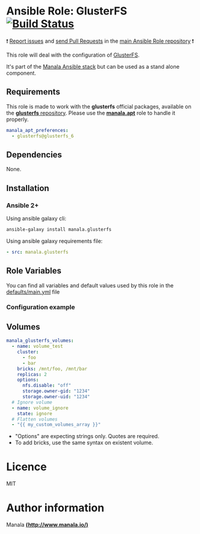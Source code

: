 # Ansible Role: GlusterFS [![Build Status](https://travis-ci.org/manala/ansible-role-glusterfs.svg?branch=master)](https://travis-ci.org/manala/ansible-role-glusterfs)

:exclamation: [Report issues](https://github.com/manala/ansible-roles/issues) and [send Pull Requests](https://github.com/manala/ansible-roles/pulls) in the [main Ansible Role repository](https://github.com/manala/ansible-roles) :exclamation:

This role will deal with the configuration of [GlusterFS](https://www.gluster.org/).

It's part of the [Manala Ansible stack](http://www.manala.io) but can be used as a stand alone component.

## Requirements

This role is made to work with the __glusterfs__ official packages, available on the [__glusterfs__ repository](https://download.gluster.org/pub/gluster/glusterfs). Please use the [**manala.apt**](https://galaxy.ansible.com/manala/apt/) role to handle it properly.

```yaml
manala_apt_preferences:
  - glusterfs@glusterfs_6
```

## Dependencies

None.

## Installation

### Ansible 2+

Using ansible galaxy cli:

```bash
ansible-galaxy install manala.glusterfs
```

Using ansible galaxy requirements file:

```yaml
- src: manala.glusterfs
```

## Role Variables

You can find all variables and default values used by this role in the [defaults/main.yml](./defaults/main.yml) file

### Configuration example

## Volumes

```yaml
manala_glusterfs_volumes:
  - name: volume_test
    cluster:
      - foo
      - bar
    bricks: /mnt/foo, /mnt/bar
    replicas: 2
    options:
      nfs.disable: "off"
      storage.owner-gid: "1234"
      storage.owner-uid: "1234"
  # Ignore volume
  - name: volume_ignore
    state: ignore
  # Flatten volumes
  - "{{ my_custom_volumes_array }}"
```

- "Options" are expecting strings only. Quotes are required.
- To add bricks, use the same syntax on existent volume.

# Licence

MIT

# Author information

Manala [**(http://www.manala.io/)**](http://www.manala.io)
